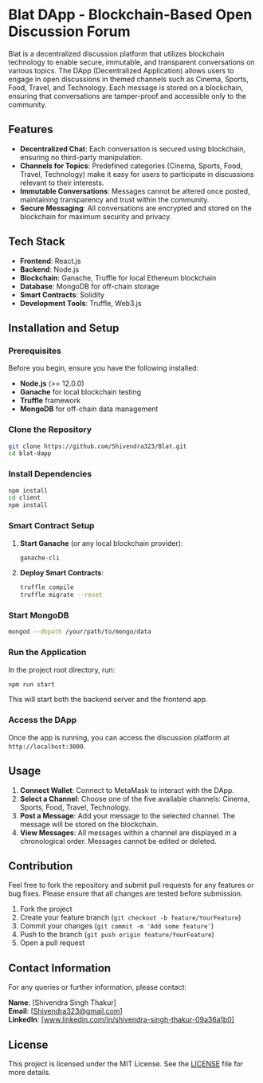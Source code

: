 # Blat DApp - Blockchain-Based Open Discussion Forum

Blat is a decentralized discussion platform that utilizes blockchain technology to enable secure, immutable, and transparent conversations on various topics. The DApp (Decentralized Application) allows users to engage in open discussions in themed channels such as Cinema, Sports, Food, Travel, and Technology. Each message is stored on a blockchain, ensuring that conversations are tamper-proof and accessible only to the community.

## Features

- **Decentralized Chat**: Each conversation is secured using blockchain, ensuring no third-party manipulation.
- **Channels for Topics**: Predefined categories (Cinema, Sports, Food, Travel, Technology) make it easy for users to participate in discussions relevant to their interests.
- **Immutable Conversations**: Messages cannot be altered once posted, maintaining transparency and trust within the community.
- **Secure Messaging**: All conversations are encrypted and stored on the blockchain for maximum security and privacy.

## Tech Stack

- **Frontend**: React.js
- **Backend**: Node.js
- **Blockchain**: Ganache, Truffle for local Ethereum blockchain
- **Database**: MongoDB for off-chain storage
- **Smart Contracts**: Solidity
- **Development Tools**: Truffle, Web3.js

## Installation and Setup

### Prerequisites

Before you begin, ensure you have the following installed:

- **Node.js** (>= 12.0.0)
- **Ganache** for local blockchain testing
- **Truffle** framework
- **MongoDB** for off-chain data management

### Clone the Repository

```bash
git clone https://github.com/Shivendra323/Blat.git
cd blat-dapp
```

### Install Dependencies

```bash
npm install
cd client
npm install
```

### Smart Contract Setup

1. **Start Ganache** (or any local blockchain provider):
   ```bash
   ganache-cli
   ```
2. **Deploy Smart Contracts**:
   ```bash
   truffle compile
   truffle migrate --reset
   ```

### Start MongoDB

```bash
mongod --dbpath /your/path/to/mongo/data
```

### Run the Application

In the project root directory, run:

```bash
npm run start
```

This will start both the backend server and the frontend app.

### Access the DApp

Once the app is running, you can access the discussion platform at `http://localhost:3000`.

## Usage

1. **Connect Wallet**: Connect to MetaMask to interact with the DApp.
2. **Select a Channel**: Choose one of the five available channels: Cinema, Sports, Food, Travel, Technology.
3. **Post a Message**: Add your message to the selected channel. The message will be stored on the blockchain.
4. **View Messages**: All messages within a channel are displayed in a chronological order. Messages cannot be edited or deleted.

## Contribution

Feel free to fork the repository and submit pull requests for any features or bug fixes. Please ensure that all changes are tested before submission.

1. Fork the project
2. Create your feature branch (`git checkout -b feature/YourFeature`)
3. Commit your changes (`git commit -m 'Add some feature'`)
4. Push to the branch (`git push origin feature/YourFeature`)
5. Open a pull request

## Contact Information

For any queries or further information, please contact:

**Name**: [Shivendra Singh Thakur]  
**Email**: [Shivendra323@gmail.com]  
**LinkedIn**: [www.linkedin.com/in/shivendra-singh-thakur-09a36a1b0]

## License

This project is licensed under the MIT License. See the [LICENSE](LICENSE) file for more details.

